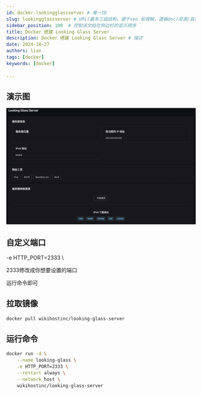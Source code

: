 ```yaml
---
id: docker-lookingglassserver # 唯一ID
slug: lookingglassserver # URL(最多三级结构，便于seo 和理解，遵循doc/资源/具体说明项 的原则)
sidebar_position: 100  # 控制该文档在侧边栏的显示顺序
title: Docker 搭建 Looking Glass Server
description: Docker 搭建 Looking Glass Server # 描述
date: 2024-10-27
authors: lian
tags: [docker]
keywords: [docker]

---
```


## 演示图

![Looking Glass Server](../img/Looking-Glass-Server.webp)


## 自定义端口

-e HTTP_PORT=2333 \

2333修改成你想要设置的端口

运行命令即可

## 拉取镜像
```bash
docker pull wikihostinc/looking-glass-server
```

## 运行命令

```bash
docker run -d \
    --name looking-glass \
    -e HTTP_PORT=2333 \
    --restart always \
    --network host \
    wikihostinc/looking-glass-server
```